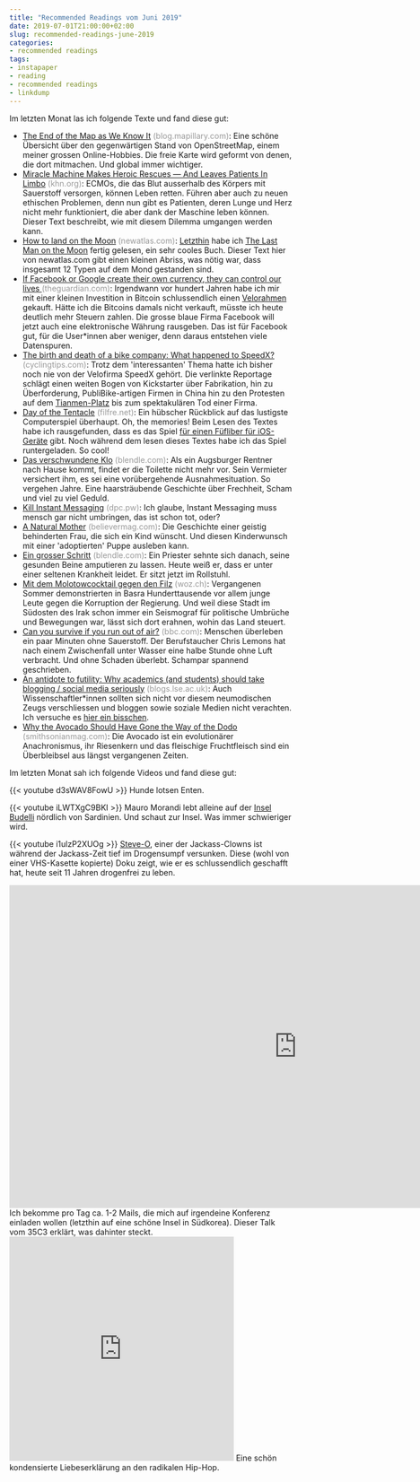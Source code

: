 ```yaml
---
title: "Recommended Readings vom Juni 2019"
date: 2019-07-01T21:00:00+02:00
slug: recommended-readings-june-2019
categories:
- recommended readings
tags:
- instapaper
- reading
- recommended readings
- linkdump
---
```


Im letzten Monat las ich folgende Texte und fand diese gut:

- [The End of the Map as We Know It](https://blog.mapillary.com/update/2019/06/26/end-of-maps-as-we-know-it.html) <span style="color: #999999;">(blog.mapillary.com)</span>: Eine schöne Übersicht über den gegenwärtigen Stand von OpenStreetMap, einem meiner grossen Online-Hobbies. Die freie Karte wird geformt von denen, die dort mitmachen. Und global immer wichtiger.
- [Miracle Machine Makes Heroic Rescues — And Leaves Patients In Limbo](https://khn.org/news/miracle-machine-makes-heroic-rescues-and-leaves-patients-in-limbo/) <span style="color: #999999;">(khn.org)</span>: ECMOs, die das Blut ausserhalb des Körpers mit Sauerstoff versorgen, können Leben retten. Führen aber auch zu neuen ethischen Problemen, denn nun gibt es Patienten, deren Lunge und Herz nicht mehr funktioniert, die aber dank der Maschine leben können. Dieser Text beschreibt, wie mit diesem Dilemma umgangen werden kann.
- [How to land on the Moon](https://newatlas.com/apollo-11-moon-landing/59108/) <span style="color: #999999;">(newatlas.com)</span>: [Letzthin](https://www.goodreads.com/review/list/71358092?shelf=read) habe ich [The Last Man on the Moon](https://www.goodreads.com/book/show/9413454-the-last-man-on-the-moon) fertig gelesen, ein sehr cooles Buch. Dieser Text hier von newatlas.com gibt einen kleinen Abriss, was nötig war, dass insgesamt 12 Typen auf dem Mond gestanden sind.
- [If Facebook or Google create their own currency, they can control our lives ](http://www.theguardian.com/commentisfree/2019/jun/24/facebook-google-currency-libra-financial-transactions) <span style="color: #999999;">(theguardian.com)</span>: Irgendwann vor hundert Jahren habe ich mir mit einer kleinen Investition in Bitcoin schlussendlich einen [Velorahmen](http://habi.gna.ch/2013/05/01/mein-april/) gekauft. Hätte ich die Bitcoins damals nicht verkauft, müsste ich heute deutlich mehr Steuern zahlen. Die grosse blaue Firma Facebook will jetzt auch eine elektronische Währung rausgeben. Das ist für Facebook gut, für die User*innen aber weniger, denn daraus entstehen viele Datenspuren.
- [The birth and death of a bike company: What happened to SpeedX?](https://cyclingtips.com/2019/06/what-happened-to-speedx/) <span style="color: #999999;">(cyclingtips.com)</span>: Trotz dem 'interessanten' Thema hatte ich bisher noch nie von der Velofirma SpeedX gehört. Die verlinkte Reportage schlägt einen weiten Bogen von Kickstarter über Fabrikation, hin zu Überforderung, PubliBike-artigen Firmen in China hin zu den Protesten auf dem [Tianmen-Platz](https://en.wikipedia.org/wiki/1989_Tiananmen_Square_protests) bis zum spektakulären Tod einer Firma.
- [Day of the Tentacle](https://www.filfre.net/2019/06/day-of-the-tentacle/) <span style="color: #999999;">(filfre.net)</span>: Ein hübscher Rückblick auf das lustigste Computerspiel überhaupt. Oh, the memories! Beim Lesen des Textes habe ich rausgefunden, dass es das Spiel [für einen Füfliber für iOS-Geräte](https://apps.apple.com/us/app/day-of-the-tentacle-remastered/id1114170869) gibt. Noch während dem lesen dieses Textes habe ich das Spiel runtergeladen. So cool!
- [Das verschwundene Klo](https://blendle.com/item/bnl-szmagazin-20190607-dea7beda223) <span style="color: #999999;">(blendle.com)</span>: Als ein Augsburger Rentner nach Hause kommt, findet er die Toilette nicht mehr vor. Sein Vermieter versichert ihm, es sei eine vorübergehende Ausnahmesituation. So vergehen Jahre. Eine haarsträubende Geschichte über Frechheit, Scham und viel zu viel Geduld.
- [Kill Instant Messaging](https://dpc.pw/kill-instant-messaging) <span style="color: #999999;">(dpc.pw)</span>: Ich glaube, Instant Messaging muss mensch gar nicht umbringen, das ist schon tot, oder?
- [A Natural Mother](https://believermag.com/a-natural-mother/) <span style="color: #999999;">(believermag.com)</span>: Die Geschichte einer geistig behinderten Frau, die sich ein Kind wünscht. Und diesen Kinderwunsch mit einer 'adoptierten' Puppe ausleben kann.
- [Ein grosser Schritt](https://blendle.com/item/bnl-fas-20190602-357453457) <span style="color: #999999;">(blendle.com)</span>: Ein Priester sehnte sich danach, seine gesunden Beine amputieren zu lassen. Heute weiß er, dass er unter einer seltenen Krankheit leidet. Er sitzt jetzt im Rollstuhl.
- [Mit dem Molotowcocktail gegen den Filz](https://www.woz.ch/-9907) <span style="color: #999999;">(woz.ch)</span>: Vergangenen Sommer demonstrierten in Basra Hunderttausende vor allem junge Leute gegen die Korruption der Regierung. Und weil diese Stadt im Südosten des Irak schon immer ein Seismograf für politische Umbrüche und Bewegungen war, lässt sich dort erahnen, wohin das Land steuert.
- [Can you survive if you run out of air?](http://www.bbc.com/future/story/20190423-the-man-who-ran-out-of-air-at-the-bottom-of-the-ocean) <span style="color: #999999;">(bbc.com)</span>: Menschen überleben ein paar Minuten ohne Sauerstoff. Der Berufstaucher Chris Lemons hat nach einem Zwischenfall unter Wasser eine halbe Stunde ohne Luft verbracht. Und ohne Schaden überlebt. Schampar spannend geschrieben.
- [An antidote to futility: Why academics (and students) should take blogging / social media seriously](https://blogs.lse.ac.uk/impactofsocialsciences/2015/10/26/why-academics-and-students-should-take-blogging-social-media-seriously/) <span style="color: #999999;">(blogs.lse.ac.uk)</span>: Auch Wissenschaftler*innen sollten sich nicht vor diesem neumodischen Zeugs verschliessen und bloggen sowie soziale Medien nicht verachten. Ich versuche es [hier ein bisschen](https://micro.tomo.graphics).
- [Why the Avocado Should Have Gone the Way of the Dodo](https://www.smithsonianmag.com/arts-culture/why-the-avocado-should-have-gone-the-way-of-the-dodo-4976527/) <span style="color: #999999;">(smithsonianmag.com)</span>: Die Avocado ist ein evolutionärer Anachronismus, ihr Riesenkern und das fleischige Fruchtfleisch sind ein Überbleibsel aus längst vergangenen Zeiten.

Im letzten Monat sah ich folgende Videos und fand diese gut:

{{< youtube d3sWAV8FowU >}}
Hunde lotsen Enten.

{{< youtube iLWTXgC9BKI >}}
Mauro Morandi lebt alleine auf der [Insel Budelli](https://www.openstreetmap.org/way/117803852#map=12/41.2409/9.3864) nördlich von Sardinien. Und schaut zur Insel. Was immer schwieriger wird.

{{< youtube i1ulzP2XUOg >}}
[Steve-O](https://en.wikipedia.org/wiki/Steve-O), einer der Jackass-Clowns ist während der Jackass-Zeit tief im Drogensumpf versunken. Diese (wohl von einer VHS-Kasette kopierte) Doku zeigt, wie er es schlussendlich geschafft hat, heute seit 11 Jahren drogenfrei zu leben.

<iframe width="1024" height="576" src="https://media.ccc.de/v/35c3-9744-inside_the_fake_science_factories/oembed" frameborder="0" allowfullscreen></iframe>
Ich bekomme pro Tag ca. 1-2 Mails, die mich auf irgendeine Konferenz einladen wollen (letzthin auf eine schöne Insel in Südkorea). Dieser Talk vom 35C3 erklärt, was dahinter steckt.

<iframe width="400" height="400" src="https://sub.media/?powerpress_embed=15821-podcast&amp;powerpress_player=mediaelement-video" frameborder="0" scrolling="no" webkitAllowFullScreen mozallowfullscreen allowFullScreen></iframe>
Eine schön kondensierte Liebeserklärung an den radikalen Hip-Hop.
